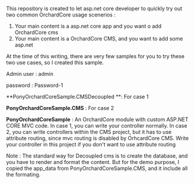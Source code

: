 This repository is created to let asp.net core developer to quickly try
out two common OrchardCore usage scenerios :

1.  Your main content is a asp.net core app and you want o add
    OrchardCore cms
2.  Your main content is a OrchardCore CMS, and you want to add some
    asp.net

At the time of this writing, there are very few samples for you to try
these two use cases, so I created this sample.

Admin user : admin

password : Password-1

**PonyOrchardCoreSample.CMSDecoupled **: For case 1

**PonyOrchardCoreSample.CMS** : For case 2

**PonyOrchardCoreSample** : An OrchardCore module with custom ASP.NET
CORE MVC code. In case 1, you can write your controller normally. In
case 2, you can write controllers within the CMS project, but it has to
use attribute routing, since mvc routing is disabled by OrhcardCore CMS.
Write your controller in this project if you don\'t want to use
attribute routing

Note : The standard way for Decoupled cms is to create the database, and
you have to render and format the content. But for the demo purpose, I
copied the app_data from PonyOrchardCoreSample.CMS, and it include all
the formating.
